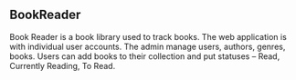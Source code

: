 ## BookReader

Book Reader is a book library used to track books. The web application is with individual user accounts. The admin manage users, authors, genres, books. Users can add books to their collection and put statuses – Read, Currently Reading, To Read. 

